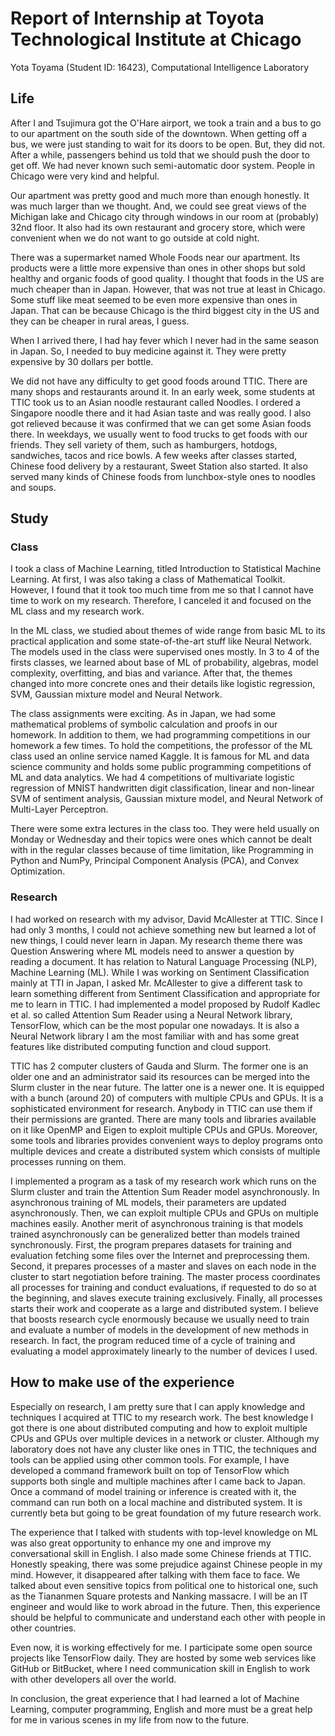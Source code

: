 ﻿# Report of Internship at Toyota Technological Institute at Chicago

Yota Toyama (Student ID: 16423), Computational Intelligence Laboratory


## Life

After I and Tsujimura got the O'Hare airport, we took a train and a bus to go
to our apartment on the south side of the downtown.
When getting off a bus, we were just standing to wait for its doors to be open.
But, they did not.
After a while, passengers behind us told that we should push the door to get
off.
We had never known such semi-automatic door system.
People in Chicago were very kind and helpful.

Our apartment was pretty good and much more than enough honestly.
It was much larger than we thought.
And, we could see great views of the Michigan lake and Chicago city through
windows in our room at (probably) 32nd floor.
It also had its own restaurant and grocery store, which were convenient
when we do not want to go outside at cold night.

There was a supermarket named Whole Foods near our apartment.
Its products were a little more expensive than ones in other shops but sold
healthy and organic foods of good quality.
I thought that foods in the US are much cheaper than in Japan.
However, that was not true at least in Chicago.
Some stuff like meat seemed to be even more expensive than ones in Japan.
That can be because Chicago is the third biggest city in the US and they can be
cheaper in rural areas, I guess.

When I arrived there, I had hay fever which I never had in the same season
in Japan.
So, I needed to buy medicine against it.
They were pretty expensive by 30 dollars per bottle.

We did not have any difficulty to get good foods around TTIC.
There are many shops and restaurants around it.
In an early week, some students at TTIC took us to an Asian noodle restaurant
called Noodles.
I ordered a Singapore noodle there and it had Asian taste and was really good.
I also got relieved because it was confirmed that we can get some Asian
foods there.
In weekdays, we usually went to food trucks to get foods with our friends.
They sell variety of them, such as hamburgers, hotdogs, sandwiches, tacos and
rice bowls.
A few weeks after classes started, Chinese food delivery by a restaurant,
Sweet Station also started.
It also served many kinds of Chinese foods from lunchbox-style ones to
noodles and soups.


## Study

### Class

I took a class of Machine Learning, titled Introduction to Statistical Machine
Learning.
At first, I was also taking a class of Mathematical Toolkit.
However, I found that it took too much time from me so that I cannot have time
to work on my research.
Therefore, I canceled it and focused on the ML class and my research work.

In the ML class, we studied about themes of wide range from basic ML
to its practical application and some state-of-the-art stuff like
Neural Network.
The models used in the class were supervised ones mostly.
In 3 to 4 of the firsts classes, we learned about base of ML of
probability, algebras, model complexity, overfitting, and bias and variance.
After that, the themes changed into more concrete ones and their details
like logistic regression, SVM, Gaussian mixture model and Neural Network.

The class assignments were exciting.
As in Japan, we had some mathematical problems of symbolic calculation and
proofs in our homework.
In addition to them, we had programming competitions in our homework
a few times.
To hold the competitions, the professor of the ML class used an online service
named Kaggle.
It is famous for ML and data science community and holds
some public programming competitions of ML and data analytics.
We had 4 competitions of multivariate logistic regression of MNIST handwritten
digit classification, linear and non-linear SVM of sentiment analysis,
Gaussian mixture model, and Neural Network of Multi-Layer Perceptron.

There were some extra lectures in the class too.
They were held usually on Monday or Wednesday and their topics were ones
which cannot be dealt with in the regular classes because of time limitation,
like Programming in Python and NumPy, Principal Component Analysis (PCA),
and Convex Optimization.


### Research

I had worked on research with my advisor, David McAllester at TTIC.
Since I had only 3 months, I could not achieve something new but learned a lot
of new things, I could never learn in Japan.
My research theme there was Question Answering where ML models need to answer
a question by reading a document.
It has relation to Natural Language Processing (NLP), Machine Learning (ML).
While I was working on Sentiment Classification mainly at TTI in Japan,
I asked Mr. McAllester to give a different task to learn something
different from Sentiment Classification and appropriate for me to learn
in TTIC.
I had implemented a model proposed by Rudolf Kadlec et al. so called
Attention Sum Reader using a Neural Network library, TensorFlow,
which can be the most popular one nowadays.
It is also a Neural Network library I am the most familiar with and
has some great features like distributed computing function and cloud support.

TTIC has 2 computer clusters of Gauda and Slurm.
The former one is an older one and an administrator said its resources can be
merged into the Slurm cluster in the near future.
The latter one is a newer one.
It is equipped with a bunch (around 20) of computers with multiple CPUs and
GPUs.
It is a sophisticated environment for research.
Anybody in TTIC can use them if their permissions are granted.
There are many tools and libraries available on it
like OpenMP and Eigen to exploit multiple CPUs and GPUs.
Moreover, some tools and libraries provides convenient ways to deploy programs
onto multiple devices and create a distributed system which consists of
multiple processes running on them.

I implemented a program as a task of my research work which runs on
the Slurm cluster and train the Attention Sum Reader model asynchronously.
In asynchronous training of ML models, their parameters are updated
asynchronously.
Then, we can exploit multiple CPUs and GPUs on multiple machines easily.
Another merit of asynchronous training is that models trained asynchronously
can be generalized better than models trained synchronously.
First, the program prepares datasets for training and evaluation fetching some
files over the Internet and preprocessing them.
Second, it prepares processes of a master and slaves on each node in the
cluster to start negotiation before training.
The master process coordinates all processes for training and conduct
evaluations, if requested to do so at the beginning, and
slaves execute training exclusively.
Finally, all processes starts their work and cooperate as a large and
distributed system.
I believe that boosts research cycle enormously because we usually need to
train and evaluate a number of models in the development of new methods
in research.
In fact, the program reduced time of a cycle of training and evaluating a model
approximately linearly to the number of devices I used.


## How to make use of the experience

Especially on research, I am pretty sure that I can apply knowledge and
techniques I acquired at TTIC to my research work.
The best knowledge I got there is one about distributed computing and
how to exploit multiple CPUs and GPUs over multiple devices in a network or
cluster.
Although my laboratory does not have any cluster like ones in TTIC,
the techniques and tools can be applied using other common tools.
For example, I have developed a command framework built on top of TensorFlow
which supports both single and multiple machines after I came back to Japan.
Once a command of model training or inference is created with it,
the command can run both on a local machine and distributed system.
It is currently beta but going to be great foundation of my future research
work.

The experience that I talked with students with top-level knowledge on ML was
also great opportunity to enhance my one and improve my conversational skill in
English.
I also made some Chinese friends at TTIC.
Honestly speaking, there was some prejudice against Chinese people in my mind.
However, it disappeared after talking with them face to face.
We talked about even sensitive topics from political one to historical one,
such as the Tiananmen Square protests and Nanking massacre.
I will be an IT engineer and would like to work abroad in the future.
Then, this experience should be helpful to communicate and understand
each other with people in other countries.

Even now, it is working effectively for me.
I participate some open source projects like TensorFlow daily.
They are hosted by some web services like GitHub or BitBucket, where I need
communication skill in English to work with other developers all over the
world.

In conclusion, the great experience that I had learned a lot of Machine Learning,
computer programming, English and more must be a great help for me in various
scenes in my life from now to the future.
